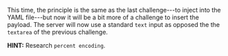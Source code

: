 This time, the principle is the same as the last challenge---to inject into the YAML file---but now it will be a bit more of a challenge to insert the payload. The server will now use a standard `text` input as opposed the the `textarea` of the previous challenge.

**HINT:** Research `percent encoding`.